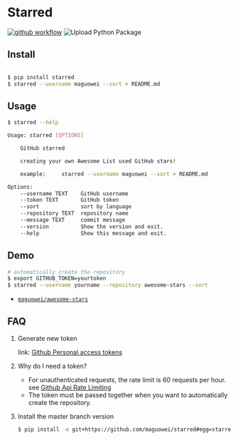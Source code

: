 # Starred

[![github workflow](https://github.com/maguowei/starred/workflows/ci/badge.svg)](https://github.com/maguowei/starred/actions)
![Upload Python Package](https://github.com/maguowei/starred/workflows/Upload%20Python%20Package/badge.svg)

## Install

```bash

$ pip install starred
$ starred --username maguowei --sort > README.md
```

## Usage

```bash
$ starred --help

Usage: starred [OPTIONS]

    GitHub starred

    creating your own Awesome List used GitHub stars!

    example:     starred --username maguowei --sort > README.md

Options:
    --username TEXT    GitHub username
    --token TEXT       GitHub token
    --sort             sort by language
    --repository TEXT  repository name
    --message TEXT     commit message
    --version          Show the version and exit.
    --help             Show this message and exit.
```

## Demo

```bash
# automatically create the repository
$ export GITHUB_TOKEN=yourtoken
$ starred --username yourname --repository awesome-stars --sort
```

- [`maguowei/awesome-stars`](https://github.com/maguowei/awesome-stars)

## FAQ

1. Generate new token

   link: [Github Personal access tokens](https://github.com/settings/tokens)

2. Why do I need a token?

   -  For unauthenticated requests, the rate limit is 60 requests per
      hour.
      see [Github Api Rate
      Limiting](https://developer.github.com/v3/#rate-limiting)
   -  The token must be passed together when you want to automatically
      create the repository.

3. Install the master branch version

    ```bash
    $ pip install -e git+https://github.com/maguowei/starred#egg=starred
    ```
